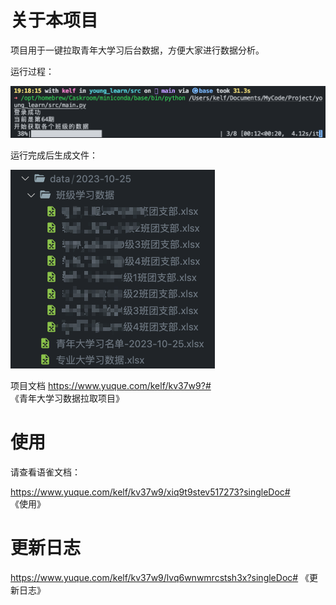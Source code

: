 # 关于本项目

项目用于一键拉取青年大学习后台数据，方便大家进行数据分析。

运行过程：

![Alt text](assets/image.png)

运行完成后生成文件：

![Alt text](assets/image-1.png)

项目文档 https://www.yuque.com/kelf/kv37w9?# 《青年大学习数据拉取项目》


# 使用

请查看语雀文档：

https://www.yuque.com/kelf/kv37w9/xiq9t9stev517273?singleDoc# 《使用》

# 更新日志

https://www.yuque.com/kelf/kv37w9/lvq6wnwmrcstsh3x?singleDoc# 《更新日志》